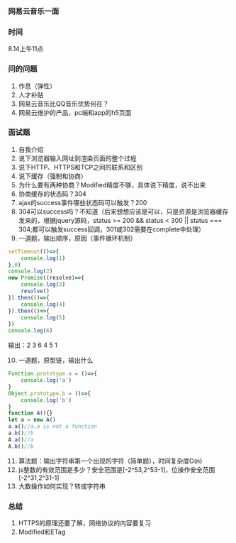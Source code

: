 ### 网易云音乐一面

### 时间
8.14上午11点  

### 问的问题
1. 作息（弹性）
2. 人才补贴
3. 网易云音乐比QQ音乐优势何在？
4. 网易云维护的产品，pc端和app的h5页面

### 面试题
1. 自我介绍
2. 说下浏览器输入网址到渲染页面的整个过程
3. 说下HTTP、HTTPS和TCP之间的联系和区别
4. 说下缓存（强制和协商）
5. 为什么要有两种协商？Modified精度不够，具体说下精度，说不出来
6. 协商缓存的状态码？304
7. ajax的success事件哪些状态码可以触发？200
8. 304可以success吗？不知道（后来想想应该是可以，只是资源是浏览器缓存发来的，根据jquery源码，status >= 200 && status < 300 || status === 304;都可以触发success回调，301或302需要在complete中处理）  
9. 一道题，输出顺序，原因（事件循环机制）

```javascript
setTimeout(()=>{
	console.log(1)
},0)
console.log(2)
new Promise((resolve)=>{
	console.log(3)
	resolve()
}).then(()=>{
	console.log(4)
}).then(()=>{
	console.log(5)
})
console.log(6)
````

输出：2 3 6 4 5 1

10. 一道题，原型链，输出什么

```javascript
Function.prototype.a = ()=>{
	console.log('a')
}
Object.prototype.b = ()=>{
	console.log('b')
}
function A(){}
let a = new A()
a.a()//a.a is not a function
a.b()//b
A.a()//a
A.b()//b
```

11. 算法题：输出字符串第一个出现的字符（简单题），时间复杂度O(n)
12. js整数的有效范围是多少？安全范围是[-2^53,2^53-1]，位操作安全范围[-2^31,2^31-1]
13. 大数操作如何实现？转成字符串

### 总结
1. HTTPS的原理还要了解，网络协议的内容要复习
2. Modified和ETag